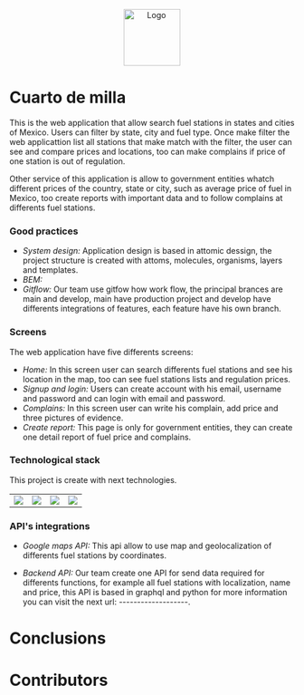 <p align="center"><img width="100" src="" alt="Logo"></p>

# Cuarto de milla

This is the web application that allow search fuel stations in states and cities of Mexico. Users can filter by state, city and fuel type. Once make filter the web applicattion list all stations that make match with the filter, the user can see and compare prices and locations, too can make complains if price of one station is out of regulation.

Other service of this application is allow to government entities whatch different prices of the country, state or city, such as average price of fuel in Mexico, too create reports with important data and to follow complains at differents fuel stations.

### Good practices

- *System design:* Application design is based in attomic dessign, the project structure is created with attoms, molecules, organisms, layers and templates.
- *BEM:*
- *Gitflow:* Our team use gitfow how work flow, the principal brances are main and develop, main have production project and develop have differents integrations of features, each feature have his own branch.

### Screens
The web application have five differents screens:

- *Home:* In this screen user can search differents fuel stations and see his location in the map, too can see fuel stations lists and regulation prices.
- *Signup and login:* Users can create account with his email, username and password and can login with email and password.
- *Complains:* In this screen user can write his complain, add price and three pictures of evidence.
- *Create report:* This page is only for government entities, they can create one detail report of fuel price and complains.


### Technological stack

This project is create with next technologies.

<table>
    <tbody>
    <tr>
        <td align="center">
            <img src="https://upload.wikimedia.org/wikipedia/commons/thumb/4/47/React.svg/1200px-React.svg.png" widt="200px">
        </td>
        <td align="center">
            <img src="https://cdn.worldvectorlogo.com/logos/sass-1.svg" widt="200px">
        </td>
        <td align="center">
            <img src="https://cdn.worldvectorlogo.com/logos/babel-10.svg" widt="200px">
        </td>
        <td align="center">
            <img src="https://raw.githubusercontent.com/webpack/media/master/logo/icon-square-big.png" widt="200px">
        </td>
    </tr>
    </tbody>
</table>

### API's integrations

- *Google maps API:* This api allow to use map and geolocalization of differents fuel stations by coordinates.

- *Backend API:* Our team create one API for send data required for differents functions, for example all fuel stations with localization, name and price, this API is based in graphql and python for more information you can visit the next url: -------------------.

# Conclusions

# Contributors